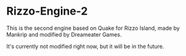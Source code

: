# Rizzo-Engine-2

This is the second engine based on Quake for Rizzo Island, made by Mankrip and modified by Dreameater Games.

It's currently not modified right now, but it will be in the future.
